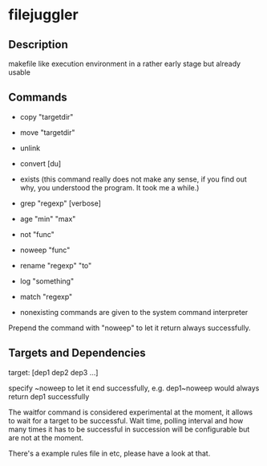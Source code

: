 # filejuggler

## Description

makefile like execution environment in a rather early stage but already usable

## Commands

- copy "targetdir" 

- move "targetdir" 

- unlink 

- convert [du]

- exists (this command really does not make any sense, if you find out why, you understood the program. It took me a while.)

- grep "regexp" [verbose]

- age "min" "max"

- not "func"

- noweep "func"

- rename "regexp" "to"

- log "something"

- match "regexp"

- nonexisting commands are given to the system command interpreter

Prepend the command with "noweep" to let it return always successfully.

## Targets and Dependencies

target: [dep1 dep2 dep3 ...]

specify \~noweep to let it end successfully, e.g. dep1\~noweep would always return dep1 successfully

The waitfor command is considered experimental at the moment, it allows to wait for a target to be successful. Wait time, polling interval and how many times it has to be successful in succession will be configurable but are not at the moment.

There's a example rules file in etc, please have a look at that.
